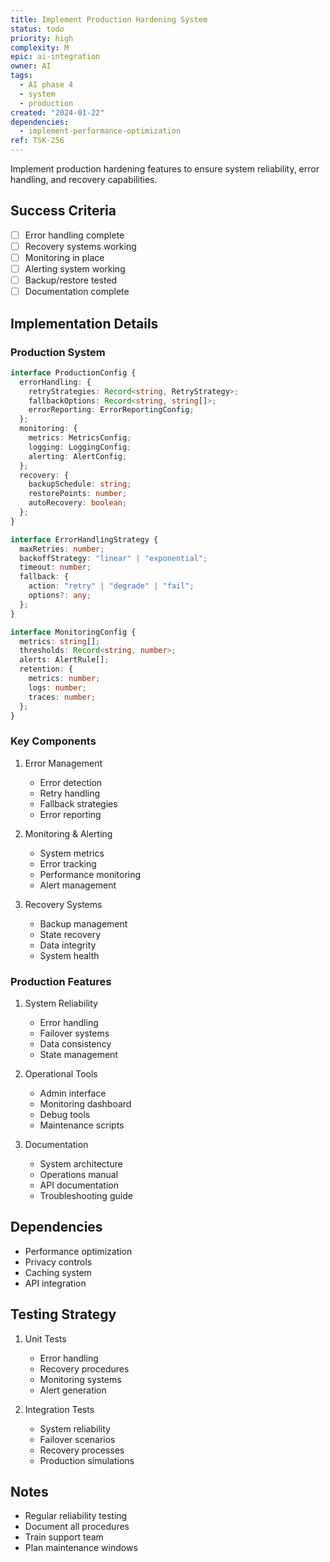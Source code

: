 ```yaml
---
title: Implement Production Hardening System
status: todo
priority: high
complexity: M
epic: ai-integration
owner: AI
tags:
  - AI phase 4
  - system
  - production
created: "2024-01-22"
dependencies:
  - implement-performance-optimization
ref: TSK-256
---
```


Implement production hardening features to ensure system reliability, error handling, and recovery capabilities.

## Success Criteria

- [ ] Error handling complete
- [ ] Recovery systems working
- [ ] Monitoring in place
- [ ] Alerting system working
- [ ] Backup/restore tested
- [ ] Documentation complete

## Implementation Details

### Production System

```typescript
interface ProductionConfig {
  errorHandling: {
    retryStrategies: Record<string, RetryStrategy>;
    fallbackOptions: Record<string, string[]>;
    errorReporting: ErrorReportingConfig;
  };
  monitoring: {
    metrics: MetricsConfig;
    logging: LoggingConfig;
    alerting: AlertConfig;
  };
  recovery: {
    backupSchedule: string;
    restorePoints: number;
    autoRecovery: boolean;
  };
}

interface ErrorHandlingStrategy {
  maxRetries: number;
  backoffStrategy: "linear" | "exponential";
  timeout: number;
  fallback: {
    action: "retry" | "degrade" | "fail";
    options?: any;
  };
}

interface MonitoringConfig {
  metrics: string[];
  thresholds: Record<string, number>;
  alerts: AlertRule[];
  retention: {
    metrics: number;
    logs: number;
    traces: number;
  };
}
```

### Key Components

1. Error Management

   - Error detection
   - Retry handling
   - Fallback strategies
   - Error reporting

2. Monitoring & Alerting

   - System metrics
   - Error tracking
   - Performance monitoring
   - Alert management

3. Recovery Systems
   - Backup management
   - State recovery
   - Data integrity
   - System health

### Production Features

1. System Reliability

   - Error handling
   - Failover systems
   - Data consistency
   - State management

2. Operational Tools

   - Admin interface
   - Monitoring dashboard
   - Debug tools
   - Maintenance scripts

3. Documentation
   - System architecture
   - Operations manual
   - API documentation
   - Troubleshooting guide

## Dependencies

- Performance optimization
- Privacy controls
- Caching system
- API integration

## Testing Strategy

1. Unit Tests

   - Error handling
   - Recovery procedures
   - Monitoring systems
   - Alert generation

2. Integration Tests
   - System reliability
   - Failover scenarios
   - Recovery processes
   - Production simulations

## Notes

- Regular reliability testing
- Document all procedures
- Train support team
- Plan maintenance windows
